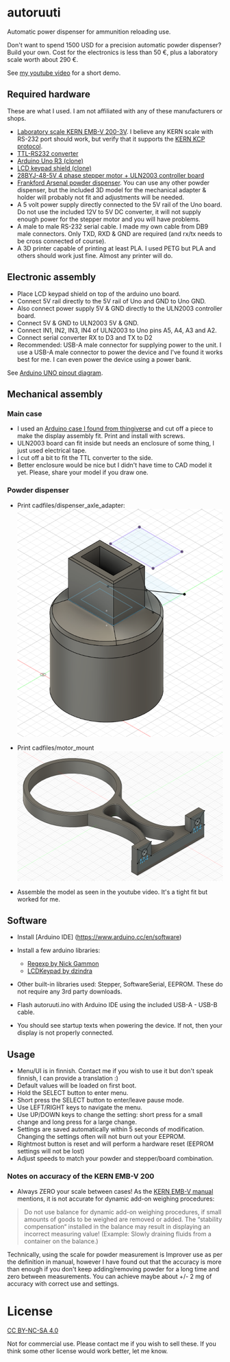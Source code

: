 # autoruuti
Automatic power dispenser for ammunition reloading use.

Don't want to spend 1500 USD for a precision automatic powder dispenser? Build your own.
Cost for the electronics is less than 50 €, plus a laboratory scale worth about 290 €.

See [my youtube video](https://www.youtube.com/watch?v=Eo732I7xDfE&t=23s) for a short demo.

## Required hardware
These are what I used. I am not affiliated with any of these manufacturers or shops.

* [Laboratory scale KERN EMB-V 200-3V](https://vaakaekspertti.fi/laboratoratoriovaaka-kern-emb-v.html). I believe any KERN scale with RS-232 port should work, but verify that it supports the [KERN KCP protocol](https://dok.kern-sohn.com/manuals/files/English/KCP-ZB-e-v1.3.7.pdf).
* [TTL-RS232 converter](https://www.aliexpress.com/item/1005003091082827.html)
* [Arduino Uno R3 (clone)](https://www.aliexpress.com/item/1005003363526075.html)
* [LCD keypad shield (clone)](https://www.aliexpress.com/item/1005004889066625.html)
* [28BYJ-48-5V 4 phase stepper motor + ULN2003 controller board](https://www.aliexpress.com/item/1005004566735226.html)
* [Frankford Arsenal powder dispenser](https://www.metsovaruste.fi/metsastysmaailma/ruutisirotin-frankford-arsenal/p/60-025-3985/). You can use any other powder dispenser, but the included 3D model for the mechanical adapter & holder will probably not fit and adjustments will be needed.
* A 5 volt power supply directly connected to the 5V rail of the Uno board. Do not use the included 12V to 5V DC converter, it will not supply enough power for the stepper motor and you will have problems.
* A male to male RS-232 serial cable. I made my own cable from DB9 male connectors. Only TXD, RXD & GND are required (and rx/tx needs to be cross connected of course).
* A 3D printer capable of printing at least PLA. I used PETG but PLA and others should work just fine. Almost any printer will do.

## Electronic assembly

* Place LCD keypad shield on top of the arduino uno board.
* Connect 5V rail directly to the 5V rail of Uno and GND to Uno GND.
* Also connect power supply 5V & GND directly to the ULN2003 controller board.
* Connect 5V & GND to ULN2003 5V & GND.
* Connect IN1, IN2, IN3, IN4 of ULN2003 to Uno pins A5, A4, A3 and A2.
* Connect serial converter RX to D3 and TX to D2
* Recommended: USB-A male connector for supplying power to the unit. I use a USB-A male connector to power the device and I've found it works best for me. I can even power the device using a power bank.

See [Arduino UNO pinout diagram](https://images.prismic.io/circuito/8e3a980f0f964cc539b4cbbba2654bb660db6f52_arduino-uno-pinout-diagram.png?auto=compress,format).

## Mechanical assembly ##

### Main case ###
* I used an [Arduino case I found from thingiverse](https://www.thingiverse.com/thing:3362327) and cut off a piece to make the display assembly fit. Print and install with screws.
* ULN2003 board can fit inside but needs an enclosure of some thing, I just used electrical tape.
* I cut off a bit to fit the TTL converter to the side.
* Better enclosure would be nice but I didn't have time to CAD model it yet. Please, share your model if you draw one.

### Powder dispenser ###
* Print cadfiles/dispenser_axle_adapter: 
![Dispenser axle adapter](cadfiles/dispenser_axle_adapter/dispenser_axle_adapter_frankfork_arsenal.png)

* Print cadfiles/motor_mount
![Motor mount](cadfiles/motor_mount/motor_mount_frankfork_arsenal.png)
* Assemble the model as seen in the youtube video. It's a tight fit but worked for me.


## Software

* Install [Arduino IDE] (https://www.arduino.cc/en/software)
* Install a few arduino libraries:
   * [Regexp by Nick Gammon](https://github.com/nickgammon/Regexp)
   * [LCDKeypad by dzindra](https://github.com/dzindra/LCDKeypad)
* Other built-in libraries used: Stepper, SoftwareSerial, EEPROM. These do not require any 3rd party downloads.

* Flash autoruuti.ino with Arduino IDE using the included USB-A - USB-B cable.
* You should see startup texts when powering the device. If not, then your display is not properly connected.

## Usage

* Menu/UI is in finnish. Contact me if you wish to use it but don't speak finnish, I can provide a translation :)
* Default values will be loaded on first boot.
* Hold the SELECT button to enter menu.
* Short press the SELECT button to enter/leave pause mode.
* Use LEFT/RIGHT keys to navigate the menu.
* Use UP/DOWN keys to change the setting: short press for a small change and long press for a large change.
* Settings are saved automatically within 5 seconds of modification. Changing the settings often will not burn out your EEPROM.
* Rightmost button is reset and will perform a hardware reset (EEPROM settings will not be lost)
* Adjust speeds to match your powder and stepper/board combination.

### Notes on accuracy of the KERN EMB-V 200

* Always ZERO your scale between cases! As the [KERN EMB-V manual](https://dok.kern-sohn.com/manuals/files/English/EMB-V-BA-e-1624.pdf) mentions, it is not accurate for dynamic add-on weighing procedures:
> Do not use balance for dynamic add-on weighing procedures, if
> small amounts of goods to be weighed are removed or added.
> The “stability compensation“ installed in the balance may result
> in displaying an incorrect measuring value!
> (Example: Slowly draining fluids from a container on the balance.)

Technically, using the scale for powder measurement is Improver use as per the definition in manual, however I have found out that the accuracy is more than enough if you don't keep adding/removing powder for a long time and zero between measurements.
You can achieve maybe about +/- 2 mg of accuracy with correct use and settings.

# License

[CC BY-NC-SA 4.0](https://creativecommons.org/licenses/by-nc-sa/4.0/)

Not for commercial use. Please contact me if you wish to sell these.
If you think some other license would work better, let me know.
